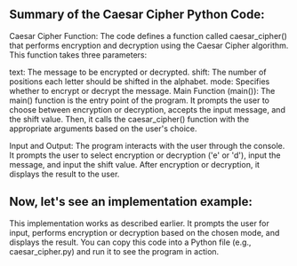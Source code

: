 ## Summary of the Caesar Cipher Python Code:
Caesar Cipher Function: The code defines a function called caesar_cipher() that performs encryption and decryption using the Caesar Cipher algorithm. This function takes three parameters:

text: The message to be encrypted or decrypted.
shift: The number of positions each letter should be shifted in the alphabet.
mode: Specifies whether to encrypt or decrypt the message.
Main Function (main()): The main() function is the entry point of the program. It prompts the user to choose between encryption or decryption, accepts the input message, and the shift value. Then, it calls the caesar_cipher() function with the appropriate arguments based on the user's choice.

Input and Output: The program interacts with the user through the console. It prompts the user to select encryption or decryption ('e' or 'd'), input the message, and input the shift value. After encryption or decryption, it displays the result to the user.


## Now, let's see an implementation example:
This implementation works as described earlier. It prompts the user for input, performs encryption or decryption based on the chosen mode, and displays the result. You can copy this code into a Python file (e.g., caesar_cipher.py) and run it to see the program in action.

